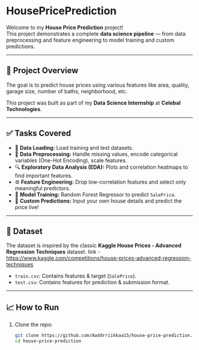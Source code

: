 # HousePricePrediction

Welcome to my **House Price Prediction** project!  
This project demonstrates a complete **data science pipeline** — from data preprocessing and feature engineering to model training and custom predictions.

---

## 📌 Project Overview

The goal is to predict house prices using various features like area, quality, garage size, number of baths, neighborhood, etc.

This project was built as part of my **Data Science Internship** at **Celebal Technologies**.

---

## ✅ Tasks Covered

- 📂 **Data Loading:** Load training and test datasets.
- 🧹 **Data Preprocessing:** Handle missing values, encode categorical variables (One-Hot Encoding), scale features.
- 🔍 **Exploratory Data Analysis (EDA):** Plots and correlation heatmaps to find important features.
- ⚙️ **Feature Engineering:** Drop low-correlation features and select only meaningful predictors.
- 🤖 **Model Training:** Random Forest Regressor to predict `SalePrice`.
- 🔮 **Custom Predictions:** Input your own house details and predict the price live!

---

## 📁 Dataset

The dataset is inspired by the classic **Kaggle House Prices - Advanced Regression Techniques** dataset.
link - https://www.kaggle.com/competitions/house-prices-advanced-regression-techniques
- `train.csv`: Contains features & target (`SalePrice`).
- `test.csv`: Contains features for prediction & submission format.

---

## 📈 How to Run

1. Clone the repo:
   ```bash
   git clone https://github.com/Aaddrriikkaa15/house-price-prediction.git
   cd house-price-prediction

